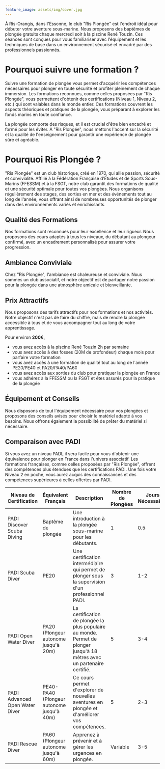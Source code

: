 ```yaml
---
feature_image: assets/img/cover.jpg
---
```


À Ris-Orangis, dans l'Essonne, le club "Ris Plongée" est l'endroit idéal pour débuter votre aventure sous-marine. Nous proposons des baptêmes de plongée gratuits chaque mercredi soir à la piscine René Touzin. Ces séances sont conçues pour vous familiariser avec l'équipement et les techniques de base dans un environnement sécurisé et encadré par des professionnels passionnés.

# Pourquoi suivre une formation ?

Suivre une formation de plongée vous permet d'acquérir les compétences nécessaires pour plonger en toute sécurité et profiter pleinement de chaque immersion. Les formations reconnues, comme celles proposées par "Ris Plongée", vous permettent d'obtenir des certifications (Niveau 1, Niveau 2, etc.) qui sont valables dans le monde entier. Ces formations couvrent les aspects théoriques et pratiques de la plongée, vous préparant à explorer les fonds marins en toute confiance.

La plongée comporte des risques, et il est crucial d'être bien encadré et formé pour les éviter. À "Ris Plongée", nous mettons l'accent sur la sécurité et la qualité de l'enseignement pour garantir une expérience de plongée sûre et agréable.

# Pourquoi Ris Plongée ?

"Ris Plongée" est un club historique, créé en 1970, qui allie passion, sécurité et convivialité. Affilié à la Fédération Française d’Études et de Sports Sous-Marins (FFESSM) et à la FSGT, notre club garantit des formations de qualité et une sécurité optimale pour toutes vos plongées. Nous organisons régulièrement des stages, des sorties en mer et des événements tout au long de l'année, vous offrant ainsi de nombreuses opportunités de plonger dans des environnements variés et enrichissants.

## Qualité des Formations

Nos formations sont reconnues pour leur excellence et leur rigueur. Nous proposons des cours adaptés à tous les niveaux, du débutant au plongeur confirmé, avec un encadrement personnalisé pour assurer votre progression.

## Ambiance Conviviale

Chez "Ris Plongée", l'ambiance est chaleureuse et conviviale. Nous sommes un club associatif, et notre objectif est de partager notre passion pour la plongée dans une atmosphère amicale et bienveillante.

## Prix Attractifs

Nous proposons des tarifs attractifs pour nos formations et nos activités. Notre objectif n'est pas de faire du chiffre, mais de rendre la plongée accessible à tous et de vous accompagner tout au long de votre apprentissage.

Pour environ **200€**,

- vous avez accès à la piscine René Touzin 2h par semaine
- vous avez accès à des fosses (20M de profondeur) chaque mois pour parfaire votre formation
- vous avez accès à une formation de qualité tout au long de l'année PE20/PE40 et PA20/PA40/PA60
- vous avez accès aux sorties du club pour pratiquer la plongée en France
- vous adhérez à la FFESSM ou la FSGT et êtes assurés pour la pratique de la plongée 

## Équipement et Conseils

Nous disposons de tout l'équipement nécessaire pour vos plongées et proposons des conseils avisés pour choisir le matériel adapté à vos besoins. Nous offrons également la possibilité de prêter du matériel si nécessaire.

## Comparaison avec PADI

Si vous avez un niveau PADI, il sera facile pour vous d'obtenir une équivalence pour plonger en France dans l'univers associatif. Les formations françaises, comme celles proposées par "Ris Plongée", offrent des compétences plus étendues que les certifications PADI. Une fois votre Niveau 2 en poche, vous aurez acquis des connaissances et des compétences supérieures à celles offertes par PADI.

| Niveau de Certification | Équivalent Français | Description | Nombre de Plongées | Jours Nécessaires | Coût Estimé | Via Ris Plongée |
|-------------------------|---------------------|-------------|--------------------|-------------------|-------------|-----------------|
| PADI Discover Scuba Diving | Baptême de plongée | Une introduction à la plongée sous-marine pour les débutants. | 1 | 0.5 | Entre 100 € et 150 € | gratuit |
| PADI Scuba Diver | PE20 | Une certification intermédiaire qui permet de plonger sous la supervision d'un professionnel PADI. | 3 | 1-2 | Entre 250 € et 350 € | 1 saison sportive, 200€ | 
| PADI Open Water Diver | PA20 (Plongeur autonome jusqu'à 20m) | La certification de plongée la plus populaire au monde. Permet de plonger jusqu'à 18 mètres avec un partenaire certifié. | 5 | 3-4 | Entre 400 € et 600 € | 1 saison sportive, 200€ |
| PADI Advanced Open Water Diver | PE40-PA40 (Plongeur autonome jusqu'à 40m) | Ce cours permet d'explorer de nouvelles aventures en plongée et d'améliorer vos compétences. | 5 | 2-3 | Entre 300 € et 500 € | 1 saison sportive, 200€ |
| PADI Rescue Diver | PA60 (Plongeur autonome jusqu'à 60m) | Apprenez à prévenir et à gérer les urgences en plongée. | Variable | 3-5 | Entre 400 € et 600 € | 1 saison sportive, 200€ |

